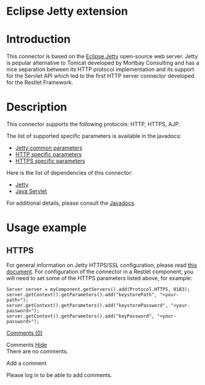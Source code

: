 Eclipse Jetty extension
=======================

Introduction
============

This connector is based on the [Eclipse
Jetty](http://web.archive.org/web/20101121153210/http://www.eclipse.org/jetty/)
open-source web server. Jetty is popular alternative to Tomcat developed
by Mortbay Consulting and has a nice separation between its HTTP
protocol implementation and its support for the Servlet API which led to
the first HTTP server connector developed for the Restlet Framework.

Description
===========

This connector supports the following protocols: HTTP, HTTPS, AJP.

The list of supported specific parameters is available in the javadocs:

-   [Jetty common
    parameters](http://web.archive.org/web/20101121153210/http://www.restlet.org/documentation/2.0/jse/ext/org/restlet/ext/jetty/JettyServerHelper.html)
-   [HTTP specific
    parameters](http://web.archive.org/web/20101121153210/http://www.restlet.org/documentation/2.0/jse/ext/org/restlet/ext/jetty/HttpServerHelper.html)
-   [HTTPS specific
    parameters](http://web.archive.org/web/20101121153210/http://www.restlet.org/documentation/2.0/jse/ext/org/restlet/ext/jetty/HttpsServerHelper.html)

Here is the list of dependencies of this connector:

-   [Jetty](http://web.archive.org/web/20101121153210/http://www.mortbay.org/)
-   [Java
    Servlet](http://web.archive.org/web/20101121153210/http://java.sun.com/products/servlet/)

For additional details, please consult the
[Javadocs](http://web.archive.org/web/20101121153210/http://www.restlet.org/documentation/2.0/jse/ext/org/restlet/ext/jetty/package-summary.html).

Usage example
=============

HTTPS
-----

For general information on Jetty HTTPS/SSL configuration, please read
[this
document](http://web.archive.org/web/20101121153210/http://docs.codehaus.org/display/JETTY/How+to+configure+SSL).
For configuration of the connector in a Restlet component, you will need
to set some of the HTTPS parameters listed above, for example:

    Server server = myComponent.getServers().add(Protocol.HTTPS, 8183);
    server.getContext().getParameters().add("keystorePath", "<your-path>");
    server.getContext().getParameters().add("keystorePassword", "<your-password>");
    server.getContext().getParameters().add("keyPassword", "<your-password>");

[Comments
(0)](http://web.archive.org/web/20101121153210/http://wiki.restlet.org/docs_2.0/13-restlet/28-restlet/78-restlet.html#)

Comments
[Hide](http://web.archive.org/web/20101121153210/http://wiki.restlet.org/docs_2.0/13-restlet/28-restlet/78-restlet.html#)
\
There are no comments.

Add a comment

Please log in to be able to add comments.
